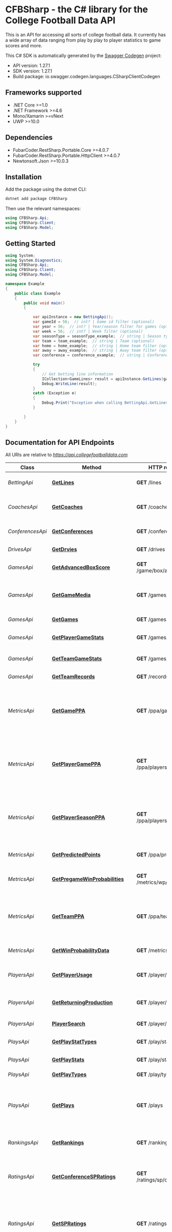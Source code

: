 # CFBSharp - the C# library for the College Football Data API

This is an API for accessing all sorts of college football data.  It currently has a wide array of data ranging from play by play to player statistics to game scores and more.

This C# SDK is automatically generated by the [Swagger Codegen](https://github.com/swagger-api/swagger-codegen) project:

- API version: 1.27.1
- SDK version: 1.27.1
- Build package: io.swagger.codegen.languages.CSharpClientCodegen

<a name="frameworks-supported"></a>
## Frameworks supported
- .NET Core >=1.0
- .NET Framework >=4.6
- Mono/Xamarin >=vNext
- UWP >=10.0

<a name="dependencies"></a>
## Dependencies
- FubarCoder.RestSharp.Portable.Core >=4.0.7
- FubarCoder.RestSharp.Portable.HttpClient >=4.0.7
- Newtonsoft.Json >=10.0.3

<a name="installation"></a>
## Installation
Add the package using the dotnet CLI:
```powershell
dotnet add package CFBSharp
```

Then use the relevant namespaces:
```csharp
using CFBSharp.Api;
using CFBSharp.Client;
using CFBSharp.Model;
```
<a name="getting-started"></a>
## Getting Started

```csharp
using System;
using System.Diagnostics;
using CFBSharp.Api;
using CFBSharp.Client;
using CFBSharp.Model;

namespace Example
{
    public class Example
    {
        public void main()
        {

            var apiInstance = new BettingApi();
            var gameId = 56;  // int? | Game id filter (optional) 
            var year = 56;  // int? | Year/season filter for games (optional) 
            var week = 56;  // int? | Week filter (optional) 
            var seasonType = seasonType_example;  // string | Season type filter (regular or postseason) (optional)  (default to regular)
            var team = team_example;  // string | Team (optional) 
            var home = home_example;  // string | Home team filter (optional) 
            var away = away_example;  // string | Away team filter (optional) 
            var conference = conference_example;  // string | Conference abbreviation filter (optional) 

            try
            {
                // Get betting line information
                ICollection<GameLines> result = apiInstance.GetLines(gameId, year, week, seasonType, team, home, away, conference);
                Debug.WriteLine(result);
            }
            catch (Exception e)
            {
                Debug.Print("Exception when calling BettingApi.GetLines: " + e.Message );
            }

        }
    }
}
```

<a name="documentation-for-api-endpoints"></a>
## Documentation for API Endpoints

All URIs are relative to *https://api.collegefootballdata.com*

Class | Method | HTTP request | Description
------------ | ------------- | ------------- | -------------
*BettingApi* | [**GetLines**](docs/BettingApi.md#getlines) | **GET** /lines | Get betting line information
*CoachesApi* | [**GetCoaches**](docs/CoachesApi.md#getcoaches) | **GET** /coaches | Get coach records and school history
*ConferencesApi* | [**GetConferences**](docs/ConferencesApi.md#getconferences) | **GET** /conferences | Get conference list
*DrivesApi* | [**GetDrvies**](docs/DrivesApi.md#getdrvies) | **GET** /drives | Get drive information
*GamesApi* | [**GetAdvancedBoxScore**](docs/GamesApi.md#getadvancedboxscore) | **GET** /game/box/advanced | Get advanced box score
*GamesApi* | [**GetGameMedia**](docs/GamesApi.md#getgamemedia) | **GET** /games/media | Get game media information (TV, radio, etc)
*GamesApi* | [**GetGames**](docs/GamesApi.md#getgames) | **GET** /games | Get game information
*GamesApi* | [**GetPlayerGameStats**](docs/GamesApi.md#getplayergamestats) | **GET** /games/players | Get player statistics by game
*GamesApi* | [**GetTeamGameStats**](docs/GamesApi.md#getteamgamestats) | **GET** /games/teams | Get team statistics by game
*GamesApi* | [**GetTeamRecords**](docs/GamesApi.md#getteamrecords) | **GET** /records | Get records by year
*MetricsApi* | [**GetGamePPA**](docs/MetricsApi.md#getgameppa) | **GET** /ppa/games | Get team game averages for Predicted Points Added (PPA)
*MetricsApi* | [**GetPlayerGamePPA**](docs/MetricsApi.md#getplayergameppa) | **GET** /ppa/players/games | Get player game averages for Predicted Points Added (PPA)
*MetricsApi* | [**GetPlayerSeasonPPA**](docs/MetricsApi.md#getplayerseasonppa) | **GET** /ppa/players/season | Get player season averages for Predicted Points Added (PPA)
*MetricsApi* | [**GetPredictedPoints**](docs/MetricsApi.md#getpredictedpoints) | **GET** /ppa/predicted | Calculate Predicted Points
*MetricsApi* | [**GetPregameWinProbabilities**](docs/MetricsApi.md#getpregamewinprobabilities) | **GET** /metrics/wp/pregame | Get pregame win probabilities
*MetricsApi* | [**GetTeamPPA**](docs/MetricsApi.md#getteamppa) | **GET** /ppa/teams | Get team averages for Predicted Points Added (PPA)
*MetricsApi* | [**GetWinProbabilityData**](docs/MetricsApi.md#getwinprobabilitydata) | **GET** /metrics/wp | Get win probability chart data
*PlayersApi* | [**GetPlayerUsage**](docs/PlayersApi.md#getplayerusage) | **GET** /player/usage | Get player usage metrics for the season
*PlayersApi* | [**GetReturningProduction**](docs/PlayersApi.md#getreturningproduction) | **GET** /player/returning | Get returning production metrics
*PlayersApi* | [**PlayerSearch**](docs/PlayersApi.md#playersearch) | **GET** /player/search | Search for players
*PlaysApi* | [**GetPlayStatTypes**](docs/PlaysApi.md#getplaystattypes) | **GET** /play/stat/types | Get play stat type lists
*PlaysApi* | [**GetPlayStats**](docs/PlaysApi.md#getplaystats) | **GET** /play/stats | Get play statistics
*PlaysApi* | [**GetPlayTypes**](docs/PlaysApi.md#getplaytypes) | **GET** /play/types | Get play type list
*PlaysApi* | [**GetPlays**](docs/PlaysApi.md#getplays) | **GET** /plays | Get play information. Requires either a week or team to be specified.
*RankingsApi* | [**GetRankings**](docs/RankingsApi.md#getrankings) | **GET** /rankings | Get historical rankings and polls
*RatingsApi* | [**GetConferenceSPRatings**](docs/RatingsApi.md#getconferencespratings) | **GET** /ratings/sp/conferences | Get average SP+ historical rating data by conference
*RatingsApi* | [**GetSPRatings**](docs/RatingsApi.md#getspratings) | **GET** /ratings/sp | Get SP+ historical rating data (requires either a year or team specified)
*RatingsApi* | [**GetSRSRatings**](docs/RatingsApi.md#getsrsratings) | **GET** /ratings/srs | Get SRS historical rating data (requires either a year or team specified)
*RecruitingApi* | [**GetRecruitingGroups**](docs/RecruitingApi.md#getrecruitinggroups) | **GET** /recruiting/groups | Get position group aggregated ratings
*RecruitingApi* | [**GetRecruitingPlayers**](docs/RecruitingApi.md#getrecruitingplayers) | **GET** /recruiting/players | Get player recruiting rankings and data. Requires either a year or team to be specified.
*RecruitingApi* | [**GetRecruitingTeams**](docs/RecruitingApi.md#getrecruitingteams) | **GET** /recruiting/teams | Get team recruiting rankings
*StatsApi* | [**GetAdvancedTeamGameStats**](docs/StatsApi.md#getadvancedteamgamestats) | **GET** /stats/game/advanced | Get advanced game team stats
*StatsApi* | [**GetAdvancedTeamSeasonStats**](docs/StatsApi.md#getadvancedteamseasonstats) | **GET** /stats/season/advanced | Get advanced season team stats
*StatsApi* | [**GetStatCategories**](docs/StatsApi.md#getstatcategories) | **GET** /stats/categories | Get stat category list
*StatsApi* | [**GetTeamSeasonStats**](docs/StatsApi.md#getteamseasonstats) | **GET** /stats/season | Get season team stats
*TeamsApi* | [**GetFbsTeams**](docs/TeamsApi.md#getfbsteams) | **GET** /teams/fbs | Get list of major division teams for a given year
*TeamsApi* | [**GetRoster**](docs/TeamsApi.md#getroster) | **GET** /roster | Get team roster
*TeamsApi* | [**GetTalent**](docs/TeamsApi.md#gettalent) | **GET** /talent | Get team talent rankings
*TeamsApi* | [**GetTeamMatchup**](docs/TeamsApi.md#getteammatchup) | **GET** /teams/matchup | Get matchup history
*TeamsApi* | [**GetTeams**](docs/TeamsApi.md#getteams) | **GET** /teams | Get team information
*VenuesApi* | [**GetVenues**](docs/VenuesApi.md#getvenues) | **GET** /venues | Get venue information


<a name="documentation-for-models"></a>
## Documentation for Models

 - [Model.AdvancedGameStat](docs/AdvancedGameStat.md)
 - [Model.AdvancedGameStatOffense](docs/AdvancedGameStatOffense.md)
 - [Model.AdvancedGameStatOffenseRushingPlays](docs/AdvancedGameStatOffenseRushingPlays.md)
 - [Model.AdvancedGameStatOffenseStandardDowns](docs/AdvancedGameStatOffenseStandardDowns.md)
 - [Model.AdvancedSeasonStat](docs/AdvancedSeasonStat.md)
 - [Model.AdvancedSeasonStatDefense](docs/AdvancedSeasonStatDefense.md)
 - [Model.AdvancedSeasonStatOffense](docs/AdvancedSeasonStatOffense.md)
 - [Model.AdvancedSeasonStatOffenseFieldPosition](docs/AdvancedSeasonStatOffenseFieldPosition.md)
 - [Model.AdvancedSeasonStatOffenseRushingPlays](docs/AdvancedSeasonStatOffenseRushingPlays.md)
 - [Model.AdvancedSeasonStatOffenseStandardDowns](docs/AdvancedSeasonStatOffenseStandardDowns.md)
 - [Model.BoxScore](docs/BoxScore.md)
 - [Model.BoxScorePlayers](docs/BoxScorePlayers.md)
 - [Model.BoxScorePlayersAverage](docs/BoxScorePlayersAverage.md)
 - [Model.BoxScorePlayersPpa](docs/BoxScorePlayersPpa.md)
 - [Model.BoxScorePlayersUsage](docs/BoxScorePlayersUsage.md)
 - [Model.BoxScoreTeams](docs/BoxScoreTeams.md)
 - [Model.BoxScoreTeamsExplosiveness](docs/BoxScoreTeamsExplosiveness.md)
 - [Model.BoxScoreTeamsFieldPosition](docs/BoxScoreTeamsFieldPosition.md)
 - [Model.BoxScoreTeamsHavoc](docs/BoxScoreTeamsHavoc.md)
 - [Model.BoxScoreTeamsOverall](docs/BoxScoreTeamsOverall.md)
 - [Model.BoxScoreTeamsPpa](docs/BoxScoreTeamsPpa.md)
 - [Model.BoxScoreTeamsRushing](docs/BoxScoreTeamsRushing.md)
 - [Model.BoxScoreTeamsScoringOpportunities](docs/BoxScoreTeamsScoringOpportunities.md)
 - [Model.BoxScoreTeamsSuccessRates](docs/BoxScoreTeamsSuccessRates.md)
 - [Model.Conference](docs/Conference.md)
 - [Model.ConferenceSPRating](docs/ConferenceSPRating.md)
 - [Model.Drive](docs/Drive.md)
 - [Model.DriveStartTime](docs/DriveStartTime.md)
 - [Model.Game](docs/Game.md)
 - [Model.GameLines](docs/GameLines.md)
 - [Model.GameLinesLines](docs/GameLinesLines.md)
 - [Model.GameMedia](docs/GameMedia.md)
 - [Model.GamePPA](docs/GamePPA.md)
 - [Model.GamePPAOffense](docs/GamePPAOffense.md)
 - [Model.InlineResponse200](docs/InlineResponse200.md)
 - [Model.Play](docs/Play.md)
 - [Model.PlayStat](docs/PlayStat.md)
 - [Model.PlayStatType](docs/PlayStatType.md)
 - [Model.PlayType](docs/PlayType.md)
 - [Model.PlayWP](docs/PlayWP.md)
 - [Model.Player](docs/Player.md)
 - [Model.PlayerGame](docs/PlayerGame.md)
 - [Model.PlayerGameAthletes](docs/PlayerGameAthletes.md)
 - [Model.PlayerGameCategories](docs/PlayerGameCategories.md)
 - [Model.PlayerGamePPA](docs/PlayerGamePPA.md)
 - [Model.PlayerGamePPAAveragePPA](docs/PlayerGamePPAAveragePPA.md)
 - [Model.PlayerGameSchool](docs/PlayerGameSchool.md)
 - [Model.PlayerGameTeams](docs/PlayerGameTeams.md)
 - [Model.PlayerGameTypes](docs/PlayerGameTypes.md)
 - [Model.PlayerSearchResult](docs/PlayerSearchResult.md)
 - [Model.PlayerSeasonPPA](docs/PlayerSeasonPPA.md)
 - [Model.PlayerSeasonPPAAveragePPA](docs/PlayerSeasonPPAAveragePPA.md)
 - [Model.PlayerUsage](docs/PlayerUsage.md)
 - [Model.PlayerUsageUsage](docs/PlayerUsageUsage.md)
 - [Model.PositionGroupRecruitingRating](docs/PositionGroupRecruitingRating.md)
 - [Model.PredictedPoints](docs/PredictedPoints.md)
 - [Model.PregameWP](docs/PregameWP.md)
 - [Model.RankingWeek](docs/RankingWeek.md)
 - [Model.RankingWeekPolls](docs/RankingWeekPolls.md)
 - [Model.RankingWeekRanks](docs/RankingWeekRanks.md)
 - [Model.Recruit](docs/Recruit.md)
 - [Model.ReturningProduction](docs/ReturningProduction.md)
 - [Model.Team](docs/Team.md)
 - [Model.TeamGame](docs/TeamGame.md)
 - [Model.TeamGameStats](docs/TeamGameStats.md)
 - [Model.TeamGameTeams](docs/TeamGameTeams.md)
 - [Model.TeamMatchup](docs/TeamMatchup.md)
 - [Model.TeamMatchupGames](docs/TeamMatchupGames.md)
 - [Model.TeamPPA](docs/TeamPPA.md)
 - [Model.TeamPPAOffense](docs/TeamPPAOffense.md)
 - [Model.TeamPPAOffenseCumulative](docs/TeamPPAOffenseCumulative.md)
 - [Model.TeamRecord](docs/TeamRecord.md)
 - [Model.TeamRecordTotal](docs/TeamRecordTotal.md)
 - [Model.TeamRecruitingRank](docs/TeamRecruitingRank.md)
 - [Model.TeamSPRating](docs/TeamSPRating.md)
 - [Model.TeamSPRatingDefense](docs/TeamSPRatingDefense.md)
 - [Model.TeamSPRatingDefenseHavoc](docs/TeamSPRatingDefenseHavoc.md)
 - [Model.TeamSPRatingOffense](docs/TeamSPRatingOffense.md)
 - [Model.TeamSPRatingSpecialTeams](docs/TeamSPRatingSpecialTeams.md)
 - [Model.TeamSRSRating](docs/TeamSRSRating.md)
 - [Model.TeamSeason](docs/TeamSeason.md)
 - [Model.TeamSeasonStat](docs/TeamSeasonStat.md)
 - [Model.TeamTalent](docs/TeamTalent.md)
 - [Model.Venue](docs/Venue.md)
 - [Model.VenueLocation](docs/VenueLocation.md)


<a name="documentation-for-authorization"></a>
## Documentation for Authorization

All endpoints do not require authorization.
